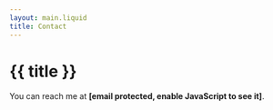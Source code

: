 ```yaml
---
layout: main.liquid
title: Contact
---
```


# {{ title }}

You can reach me at <span id="email"><strong>[email protected, enable JavaScript to see it]</strong></span>.

<script>crypto.subtle.importKey("raw",new Uint8Array([99,46,8,165,134,39,244,49,196,138,104,49,114,174,129,17,239,134,115,99,86,10,252,157,47,157,233,163,82,16,50,142]),{name:"AES-CBC"},!!0,["decrypt"]).then(k=>crypto.subtle.decrypt({name:"AES-CBC",iv:new Uint8Array([108,122,210,212,231,79,225,243,56,217,6,0,188,65,113,216])},k,new Uint8Array([229,179,86,201,220,236,212,66,165,180,61,219,86,185,170,91,104,23,170,65,27,121,76,73,242,22,30,177,168,200,165,216]))).then((d)=>(new TextDecoder()).decode(d)).then((e)=>{document.getElementById("email").innerHTML=`<a href='mailto:${e}'>${e}</a>`});</script>
